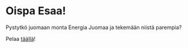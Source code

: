 # Oispa Esaa!
Pystytkö juomaan monta Energia Juomaa ja tekemään niistä parempia?

Pelaa [täällä](https://LeKaGH.github.io./)!
